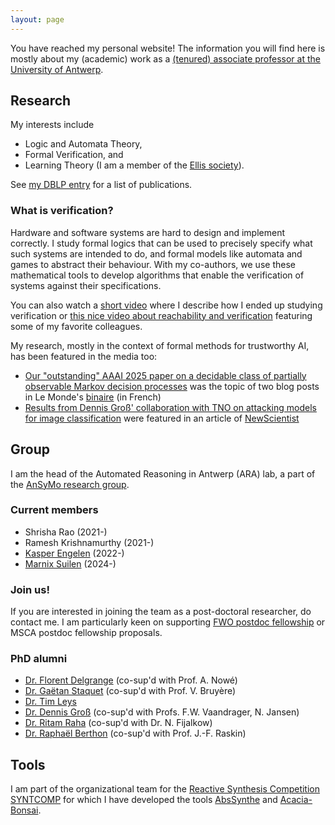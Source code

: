 ```yaml
---
layout: page
---
```


You have reached my personal website! The information you will find here is
mostly about my (academic) work as a [(tenured) associate professor at the
University of
Antwerp](https://www.uantwerpen.be/en/staff/guillermoalberto-perez/).

## Research
My interests include
* Logic and Automata Theory,
* Formal Verification, and
* Learning Theory (I am a member of the [Ellis society](https://ellis.eu/)).

See [my DBLP entry](https://dblp.org/pid/135/6266.html) for a list of publications.

### What is verification?
Hardware and software systems are hard to design and implement correctly. I
study formal logics that can be used to precisely specify what such systems
are intended to do, and formal models like automata and games to abstract
their behaviour. With my co-authors, we use these mathematical tools to
develop algorithms that enable the verification of systems against their
specifications.

You can also watch a [short video](https://youtu.be/vgFFFUj9sYQ) where I
describe how I ended up studying verification or [this nice video about
reachability and
verification](https://youtu.be/IzSs_gJDVzI?si=Nkv4JFuFy8pWmjeL) featuring some
of my favorite colleagues.

My research, mostly in the context of formal methods for
trustworthy AI, has been featured in the media too:
* [Our "outstanding" AAAI 2025 paper on a decidable class of partially observable Markov decision processes](https://www.lemonde.fr/blog/binaire/?p=16271) was the topic of two blog posts in Le Monde's [binaire](https://www.lemonde.fr/blog/binaire/a-propos-de-binaire/) (in French)
* [Results from Dennis Groß' collaboration with TNO on attacking models for
  image classification](https://www.newscientist.com/article/2253881-small-sticker-could-hide-a-fighter-jet-from-an-enemy-drone/)
  were featured in an article of [NewScientist](https://www.newscientist.com/)

## Group
I am the head of the Automated Reasoning in Antwerp (ARA) lab, a
part of the [AnSyMo research
group](https://www.uantwerpen.be/en/research-groups/ansymo/). 

### Current members
* Shrisha Rao (2021-)
* Ramesh Krishnamurthy (2021-)
* [Kasper Engelen](https://kasperengelen.github.io/) (2022-)
* [Marnix Suilen](https://www.marnixsuilen.nl/) (2024-)

### Join us!
If you are interested in joining the team as a post-doctoral researcher, do
contact me. I am particularly keen on supporting [FWO postdoc
fellowship](https://www.fwo.be/en/support-programmes/all-calls/postdoctoral-researchers/junior-postdoctoral-fellowship/) or MSCA postdoc fellowship proposals.

### PhD alumni
* [Dr. Florent Delgrange](https://delgrange.me/) (co-sup'd with Prof. A. Nowé)
* [Dr. Gaëtan Staquet](https://www.gaetanstaquet.com/) (co-sup'd with Prof. V.
  Bruyère)
* [Dr. Tim Leys](http://timleys.be/)
* [Dr. Dennis Groß](https://dennisgross.org/) (co-sup'd with Profs. F.W.
  Vaandrager, N. Jansen)
* [Dr. Ritam Raha](https://ritamraha.github.io/) (co-sup'd with Dr. N.
  Fijalkow)
* [Dr. Raphaël Berthon](https://di.ulb.ac.be/verif/berthon/) (co-sup'd with Prof.
  J.-F. Raskin)


## Tools
I am part of the organizational team for the [Reactive Synthesis Competition
SYNTCOMP](http://www.syntcomp.org/) for which I have developed the tools
[AbsSynthe](https://github.com/gaperez64/AbsSynthe)
and [Acacia-Bonsai](https://github.com/gaperez64/acacia-bonsai).
